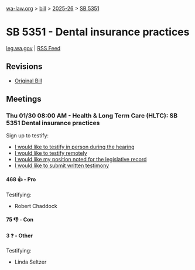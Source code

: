 [wa-law.org](/) > [bill](/bill/) > [2025-26](/bill/2025-26/) > [SB 5351](/bill/2025-26/sb/5351/)

# SB 5351 - Dental insurance practices
[leg.wa.gov](https://app.leg.wa.gov/billsummary?BillNumber=5351&Year=2025&Initiative=false) | [RSS Feed](./rss.xml)

## Revisions
* [Original Bill](1/)

## Meetings
### Thu 01/30 08:00 AM - Health & Long Term Care (HLTC): SB 5351 Dental insurance practices
Sign up to testify:
* [I would like to testify in person during the hearing](https://app.leg.wa.gov/csi/Testifier/Add?chamber=House&mId=32590&aId=162157&caId=24986&tId=1)
* [I would like to testify remotely](https://app.leg.wa.gov/csi/Testifier/Add?chamber=House&mId=32590&aId=162157&caId=24986&tId=2)
* [I would like my position noted for the legislative record](https://app.leg.wa.gov/csi/Testifier/Add?chamber=House&mId=32590&aId=162157&caId=24986&tId=3)
* [I would like to submit written testimony](https://app.leg.wa.gov/csi/Testifier/Add?chamber=House&mId=32590&aId=162157&caId=24986&tId=4)

#### 468 👍 - Pro
Testifying:
* Robert Chaddock

#### 75 👎 - Con

#### 3 ❓ - Other
Testifying:
* Linda Seltzer
